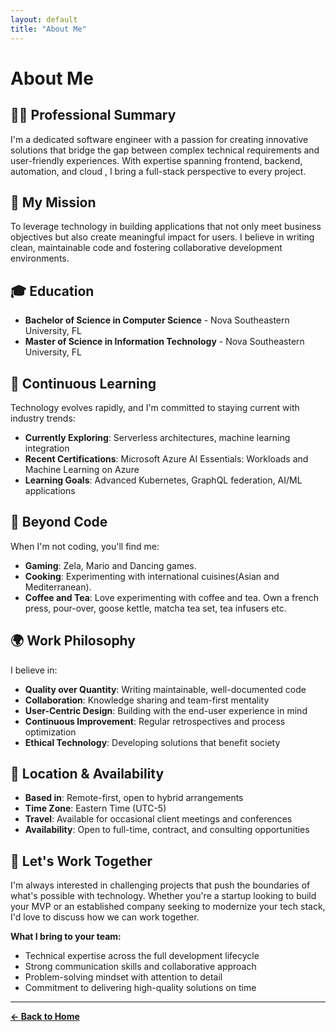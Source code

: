 ```yaml
---
layout: default
title: "About Me"
---
```


# About Me

## 👨‍💻 Professional Summary

I'm a dedicated software engineer with a passion for creating innovative solutions that bridge the gap between complex technical requirements and user-friendly experiences. With expertise spanning frontend, backend, automation, and cloud , I bring a full-stack perspective to every project.

## 🎯 My Mission

To leverage technology in building applications that not only meet business objectives but also create meaningful impact for users. I believe in writing clean, maintainable code and fostering collaborative development environments.


## 🎓 Education 

- **Bachelor of Science in Computer Science** - Nova Southeastern University, FL
- **Master of Science in Information Technology** - Nova Southeastern University, FL

## 🌱 Continuous Learning

Technology evolves rapidly, and I'm committed to staying current with industry trends:

- **Currently Exploring**: Serverless architectures, machine learning integration
- **Recent Certifications**: Microsoft Azure AI Essentials: Workloads and Machine Learning on Azure
- **Learning Goals**: Advanced Kubernetes, GraphQL federation, AI/ML applications


## 🎨 Beyond Code

When I'm not coding, you'll find me:

- **Gaming**:  Zela, Mario and Dancing games.
- **Cooking**: Experimenting with international cuisines(Asian and Mediterranean).
- **Coffee and Tea**: Love experimenting with coffee and tea. Own a french press, pour-over, goose kettle, matcha tea set, tea infusers etc.

## 🌍 Work Philosophy

I believe in:

- **Quality over Quantity**: Writing maintainable, well-documented code
- **Collaboration**: Knowledge sharing and team-first mentality
- **User-Centric Design**: Building with the end-user experience in mind
- **Continuous Improvement**: Regular retrospectives and process optimization
- **Ethical Technology**: Developing solutions that benefit society

## 📍 Location & Availability

- **Based in**: Remote-first, open to hybrid arrangements
- **Time Zone**: Eastern Time (UTC-5)
- **Travel**: Available for occasional client meetings and conferences
- **Availability**: Open to full-time, contract, and consulting opportunities

## 🤝 Let's Work Together

I'm always interested in challenging projects that push the boundaries of what's possible with technology. Whether you're a startup looking to build your MVP or an established company seeking to modernize your tech stack, I'd love to discuss how we can work together.

**What I bring to your team:**
- Technical expertise across the full development lifecycle
- Strong communication skills and collaborative approach
- Problem-solving mindset with attention to detail
- Commitment to delivering high-quality solutions on time

---
**[← Back to Home](index.md)**
 <!-- <a href="/index.html" class="btn btn-outline">← Back to Home</a> -->
